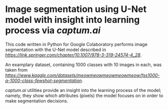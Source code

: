 # Image segmentation using U-Net model with insight into learning process via _captum.ai_

This code written in Python for Google Colaboratory performs image segmentation with the U-Net model described in _https://link.springer.com/chapter/10.1007/978-3-319-24574-4_28_.

An examplary dataset, containing 1000 classes with 10 images in each, was taken from _https://www.kaggle.com/datasets/meowmeowmeowmeowmeow/fss1000-a-1000-class-fewshot-segmentation_.

_captum.ai_ utilities provide an insight into the learning process of the model; namely, they show which attributes (pixels) the model focuses on in order to make segmentation decisions.
